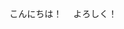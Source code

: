 こんにちは！　
よろしく！

<!---
HIKARU0627 / HIKARU0627は、その `README.md`（このファイル）がGitHubプロファイルに表示されるため、✨特別な✨リポジトリです。
[プレビュー]リンクをクリックして、変更を確認できます。
--->
